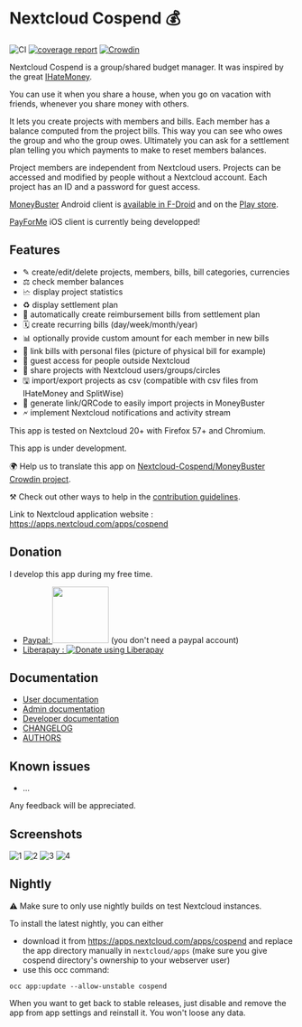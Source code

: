 # Nextcloud Cospend 💰

![CI](https://github.com/julien-nc/cospend-nc/workflows/CI/badge.svg?branch=master&event=push)
[![coverage report](https://github.com/julien-nc/cospend-nc/raw/gh-pages/coverage.svg)](https://julien-nc.github.io/cospend-nc/)
[![Crowdin](https://d322cqt584bo4o.cloudfront.net/moneybuster/localized.svg)](https://crowdin.com/project/moneybuster)

Nextcloud Cospend is a group/shared budget manager.
It was inspired by the great [IHateMoney](https://github.com/spiral-project/ihatemoney/).

You can use it when you share a house, when you go on vacation with friends, whenever you share money with others.

It lets you create projects with members and bills. Each member has a balance computed from the project bills.
This way you can see who owes the group and who the group owes. Ultimately you can ask for a settlement plan telling you which payments to make to reset members balances.

Project members are independent from Nextcloud users.
Projects can be accessed and modified by people without a Nextcloud account. Each project has an ID and a password for guest access.

[MoneyBuster](https://gitlab.com/eneiluj/moneybuster) Android client is [available in F-Droid](https://f-droid.org/packages/net.eneiluj.moneybuster/) and on the [Play store](https://play.google.com/store/apps/details?id=net.eneiluj.moneybuster).

[PayForMe](https://github.com/mayflower/PayForMe) iOS client is currently being developped!

## Features

* ✎ create/edit/delete projects, members, bills, bill categories, currencies
* ⚖ check member balances
* 🗠 display project statistics
* ♻ display settlement plan
* 🎇 automatically create reimbursement bills from settlement plan
* 🗓 create recurring bills (day/week/month/year)
* 📊 optionally provide custom amount for each member in new bills
* 🔗 link bills with personal files (picture of physical bill for example)
* 👩 guest access for people outside Nextcloud
* 👫 share projects with Nextcloud users/groups/circles
* 🖫 import/export projects as csv (compatible with csv files from IHateMoney and SplitWise)
* 🔗 generate link/QRCode to easily import projects in MoneyBuster
* 🗲 implement Nextcloud notifications and activity stream

This app is tested on Nextcloud 20+ with Firefox 57+ and Chromium.

This app is under development.

🌍 Help us to translate this app on [Nextcloud-Cospend/MoneyBuster Crowdin project](https://crowdin.com/project/moneybuster).

⚒ Check out other ways to help in the [contribution guidelines](https://github.com/julien-nc/cospend-nc/blob/master/CONTRIBUTING.md).

Link to Nextcloud application website : https://apps.nextcloud.com/apps/cospend

## Donation

I develop this app during my free time.

* [Paypal: <img src="https://raw.githubusercontent.com/stefan-niedermann/paypal-donate-button/master/paypal-donate-button.png" width="100"/>](https://www.paypal.com/cgi-bin/webscr?cmd=_s-xclick&hosted_button_id=66PALMY8SF5JE) (you don't need a paypal account)
* [Liberapay : ![Donate using Liberapay](https://liberapay.com/assets/widgets/donate.svg)](https://liberapay.com/eneiluj/donate)

## Documentation

* [User documentation](https://github.com/julien-nc/cospend-nc/blob/master/docs/user.md)
* [Admin documentation](https://github.com/julien-nc/cospend-nc/blob/master/docs/admin.md)
* [Developer documentation](https://github.com/julien-nc/cospend-nc/blob/master/docs/dev.md)
* [CHANGELOG](https://github.com/julien-nc/cospend-nc/blob/master/CHANGELOG.md#change-log)
* [AUTHORS](https://github.com/julien-nc/cospend-nc/blob/master/AUTHORS.md#authors)

## Known issues

* ...

Any feedback will be appreciated.

## Screenshots

![1](https://github.com/julien-nc/cospend-nc/raw/main/img/screenshots/cospend1.jpg)
![2](https://github.com/julien-nc/cospend-nc/raw/main/img/screenshots/cospend2.jpg)
![3](https://github.com/julien-nc/cospend-nc/raw/main/img/screenshots/cospend3.jpg)
![4](https://github.com/julien-nc/cospend-nc/raw/main/img/screenshots/cospend4.jpg)

## Nightly

:warning: Make sure to only use nightly builds on test Nextcloud instances.

To install the latest nightly, you can either
* download it from https://apps.nextcloud.com/apps/cospend and replace
the app directory manually in `nextcloud/apps`
(make sure you give cospend directory's ownership to your webserver user)
* use this occ command:
```
occ app:update --allow-unstable cospend
```
When you want to get back to stable releases,
just disable and remove the app from app settings and reinstall it. You won't loose any data.
